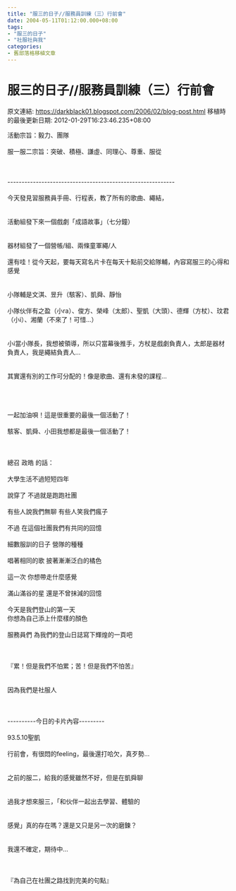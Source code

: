 ```yaml
---
title: "服三的日子//服務員訓練（三）行前會"
date: 2004-05-11T01:12:00.000+08:00
tags: 
- "服三的日子"
- "社服社與我"
categories:
- 舊部落格移植文章
---
```


# 服三的日子//服務員訓練（三）行前會

原文連結: https://darkblack01.blogspot.com/2006/02/blog-post.html
移植時的最後更新日期: 2012-01-29T16:23:46.235+08:00

活動宗旨：毅力、團隊<br /><br />服一服二宗旨：突破、積極、謙虛、同理心、尊重、服從<br /><br /><br /><br /><a name='more'></a>-----------------------------------------------------------<br /><br />今天發見習服務員手冊、行程表，教了所有的歌曲、繩結，<br /><br /><br />活動組發下來一個戲劇「成語故事」（七分鐘）<br /><br /><br />器材組發了一個營帳/組、兩條童軍繩/人<br /><br />還有哇！從今天起，要每天寫名片卡在每天十點前交給隊輔，內容寫服三的心得和感覺<br /><br /><br />小隊輔是文淇、昱升（駭客）、凱舜、靜怡<br /><br />小隊伙伴有之盈（小ra）、俊方、榮峰（太郎）、聖凱（大頭）、德輝（方杖）、玟君（小i）、湘蘭（不來了！可惜...）<br /><br /><br />小i當小隊長，我想被領導，所以只當幕後推手，方杖是戲劇負責人，太郎是器材負責人，我是繩結負責人...<br /><br /><br />其實還有別的工作可分配的！像是歌曲、還有未發的課程...<br /><br /><br /><br /><br />一起加油唄！這是很重要的最後一個活動了！<br /><br />駭客、凱舜、小田我想都是最後一個活動了！<br /><br /><br /><br />總召 政皓 的話：<br /><br />大學生活不過短短四年<br /><br />說穿了 不過就是跑跑社團<br /><br />有些人說我們無聊 有些人笑我們瘋子<br /><br />不過 在這個社團我們有共同的回憶<br /><br />細數服訓的日子 營隊的種種<br /><br />唱著相同的歌 披著漸漸泛白的橘色<br /><br />這一次 你想帶走什麼感覺<br /><br />滿山滿谷的星 還是不曾抹減的回憶<br /><br />今天是我們登山的第一天<br />你想為自己添上什麼樣的顏色<br /><br />服務員們 為我們的登山日誌寫下輝煌的一頁吧<br /><br /><br /><br />『累！但是我們不怕累；苦！但是我們不怕苦』<br /><br /><br />因為我們是社服人<br /><br /><br /><br />----------今日的卡片內容---------<br /><br />93.5.10聖凱<br /><br />行前會，有很悶的feeling，最後還打哈欠，真歹勢...<br /><br /><br />之前的服二，給我的感覺雖然不好，但是在凱舜聊<br /><br /><br />過我才想來服三，「和伙伴一起出去學習、體驗的<br /><br /><br />感覺」真的存在嗎？還是又只是另一次的磨鍊？<br /><br /><br />我還不確定，期待中...<br /><br /><br /><br />『為自己在社團之路找到完美的句點』
